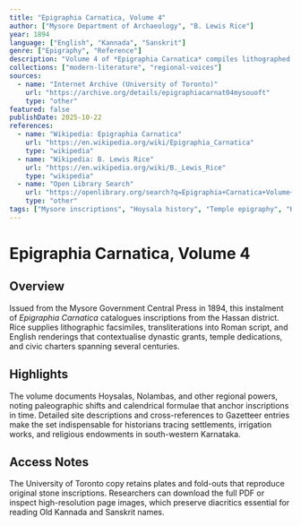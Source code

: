 ```yaml
---
title: "Epigraphia Carnatica, Volume 4"
author: ["Mysore Department of Archaeology", "B. Lewis Rice"]
year: 1894
language: ["English", "Kannada", "Sanskrit"]
genre: ["Epigraphy", "Reference"]
description: "Volume 4 of *Epigraphia Carnatica* compiles lithographed facsimiles, romanised texts, and English translations of inscriptions from the Hassan district, edited by B. Lewis Rice for the Mysore Department of Archaeology to document temple grants, royal edicts, and civic records."
collections: ["modern-literature", "regional-voices"]
sources:
  - name: "Internet Archive (University of Toronto)"
    url: "https://archive.org/details/epigraphiacarnat04mysouoft"
    type: "other"
featured: false
publishDate: 2025-10-22
references:
  - name: "Wikipedia: Epigraphia Carnatica"
    url: "https://en.wikipedia.org/wiki/Epigraphia_Carnatica"
    type: "wikipedia"
  - name: "Wikipedia: B. Lewis Rice"
    url: "https://en.wikipedia.org/wiki/B._Lewis_Rice"
    type: "wikipedia"
  - name: "Open Library Search"
    url: "https://openlibrary.org/search?q=Epigraphia+Carnatica+Volume+4"
    type: "other"
tags: ["Mysore inscriptions", "Hoysala history", "Temple epigraphy", "Kannada studies", "Primary sources", "Public domain"]
---
```


# Epigraphia Carnatica, Volume 4

## Overview
Issued from the Mysore Government Central Press in 1894, this instalment of *Epigraphia Carnatica* catalogues inscriptions from the Hassan district. Rice supplies lithographic facsimiles, transliterations into Roman script, and English renderings that contextualise dynastic grants, temple dedications, and civic charters spanning several centuries.

## Highlights
The volume documents Hoysalas, Nolambas, and other regional powers, noting paleographic shifts and calendrical formulae that anchor inscriptions in time. Detailed site descriptions and cross-references to Gazetteer entries make the set indispensable for historians tracing settlements, irrigation works, and religious endowments in south-western Karnataka.

## Access Notes
The University of Toronto copy retains plates and fold-outs that reproduce original stone inscriptions. Researchers can download the full PDF or inspect high-resolution page images, which preserve diacritics essential for reading Old Kannada and Sanskrit names.
